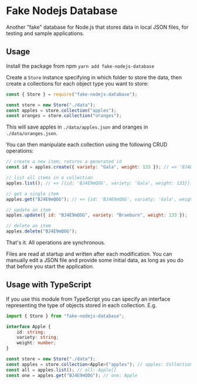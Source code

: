 # Fake Nodejs Database

Another "fake" database for Node.js that stores data in local JSON files, for testing and sample applications.

## Usage

Install the package from npm `yarn add fake-nodejs-database`

Create a `Store` instance specifying in which folder to store the data, then create a collections for each object type you want to store:

```js
const { Store } = require("fake-nodejs-database");

const store = new Store("./data");
const apples = store.collection("apples");
const oranges = store.collection("oranges");
```

This will save apples in `./data/apples.json` and oranges in `./data/oranges.json`.

You can then manipulate each collection using the following CRUD operations:

```js
// create a new item; returns a generated id
const id = apples.create({ variety: "Gala", weight: 133 }); // => 'BJ4E9mQOG'

// list all items in a collection
apples.list(); // => [{id: 'BJ4E9mQOG', variety: 'Gala', weight: 133}]

// get a single item
apples.get("BJ4E9mQOG"); // => {id: 'BJ4E9mQOG', variety: 'Gala', weight: 133}

// update an item
apples.update({ id: "BJ4E9mQOG", variety: "Braeburn", weight: 133 });

// delete an item
apples.delete("BJ4E9mQOG");
```

That's it. All operations are synchronous.

Files are read at startup and written after each modification. You can manually edit a JSON file and provide some initial data, as long as you do that before you start the application.

## Usage with TypeScript

If you use this module from TypeScript you can specify an interface representing the type of objects stored in each collection. E.g.

```ts
import { Store } from "fake-nodejs-database";

interface Apple {
    id: string;
    variety: string;
    weight: number;
}

const store = new Store("./data");
const apples = store.collection<Apple>("apples"); // apples: Collection<Apple>
const all = apples.list(); // all: Apple[]
const one = apples.get("BJ4E9mQOG"); // one: Apple
```
